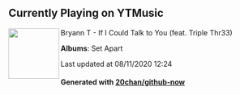 ## Currently Playing on YTMusic

[<img align="left" width="100" src="https://lh3.googleusercontent.com/Hc7v_ibqfvRC-IUPxD4Ic6cSnEaDmrVzRy4GPUb-YHAPzrk6CGynpWjzfb_gTKZ5HjI88K6IMzFdQAvhZQ">](https://music.youtube.com/channel/UCIX7_O0JnQ7BMHx_OQpVojQ)

Bryann T - If I Could Talk to You (feat. Triple Thr33)

**Albums**: Set Apart

Last updated at 08/11/2020 12:24

#### Generated with [20chan/github-now](https://github.com/20chan/github-now)


<!--
**20chan/20chan** is a ✨ _special_ ✨ repository because its `README.md` (this file) appears on your GitHub profile.

Here are some ideas to get you started:

- 🔭 I’m currently working on ...
- 🌱 I’m currently learning ...
- 👯 I’m looking to collaborate on ...
- 🤔 I’m looking for help with ...
- 💬 Ask me about ...
- 📫 How to reach me: ...
- 😄 Pronouns: ...
- ⚡ Fun fact: ...
-->
